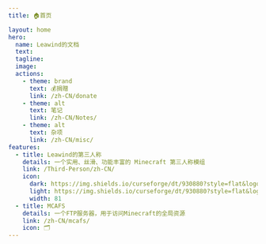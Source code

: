 ```yaml
---
title: 🏠首页

layout: home
hero:
  name: Leawind的文档
  text:
  tagline:
  image: 
  actions:
    - theme: brand
      text: 💰捐赠
      link: /zh-CN/donate
    - theme: alt
      text: 笔记
      link: /zh-CN/Notes/
    - theme: alt
      text: 杂项
      link: /zh-CN/misc/
features:
  - title: Leawind的第三人称
    details: 一个实用、丝滑、功能丰富的 Minecraft 第三人称模组
    link: /Third-Person/zh-CN/
    icon: 
      dark: https://img.shields.io/curseforge/dt/930880?style=flat&logo=curseforge&logoColor=f16436&label=%20&color=4f4f4f
      light: https://img.shields.io/curseforge/dt/930880?style=flat&logo=curseforge&logoColor=4f4f4f&label=%20&color=f16436
      width: 81
  - title: MCAFS
    details: 一个FTP服务器，用于访问Minecraft的全局资源
    link: /zh-CN/mcafs/
    icon: 🗂
---
```

